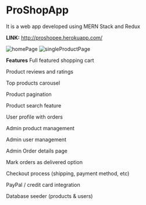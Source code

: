 # ProShopApp
It is a web app developed using MERN Stack and Redux

**LINK:**
http://proshopee.herokuapp.com/

![homePage](https://user-images.githubusercontent.com/67333647/122671853-2fd36b00-d1e6-11eb-92fb-65d44ed562a6.PNG)
![singleProductPage](https://user-images.githubusercontent.com/67333647/122671875-45e12b80-d1e6-11eb-9e91-2e205445d6c8.PNG)

**Features**
Full featured shopping cart

Product reviews and ratings

Top products carousel

Product pagination

Product search feature

User profile with orders

Admin product management

Admin user management

Admin Order details page

Mark orders as delivered option

Checkout process (shipping, payment method, etc)

PayPal / credit card integration

Database seeder (products & users)
